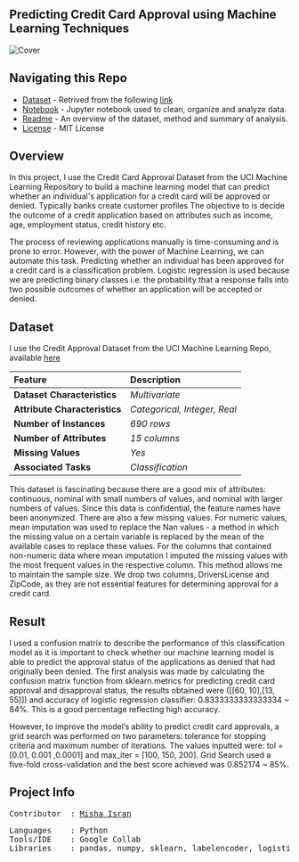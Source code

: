## **Predicting Credit Card Approval using Machine Learning Techniques**

![Cover](https://github.com/mishaisran/Projects/blob/master/Predicting%20Credit%20Card%20Approvals/Images/Cover_CCA.PNG)

**Navigating this Repo**
---
* [Dataset](https://github.com/mishaisran/Projects/blob/master/Predicting%20Credit%20Card%20Approvals/Data/cc_apps.data) - Retrived from the following [link](http://archive.ics.uci.edu/ml/datasets/credit+approval)
* [Notebook](https://github.com/mishaisran/Projects/blob/master/Predicting%20Credit%20Card%20Approvals/Code/CC_Apps_ML_.ipynb) - Jupyter notebook used to clean, organize and analyze data.
* [Readme](https://github.com/mishaisran/Projects/blob/master/Predicting%20Credit%20Card%20Approvals/Readme.MD) - An overview of the dataset, method and summary of analysis.
* [License](https://github.com/mishaisran/Projects/blob/master/LICENSE) - MIT License

**Overview**
---
In this project, I use the Credit Card Approval Dataset from the UCI Machine Learning Repository to build a machine learning model that can predict whether an individual's application for a credit card will be approved or denied. Typically banks create customer profiles The objective to is decide the outcome of a credit application based on attributes such as income, age, employment status, credit history etc. 

The process of reviewing applications manually is time-consuming and is prone to error. However, with the power of Machine Learning, we can automate this task. Predicting whether an individual has been approved for a credit card is a classification problem. Logistic regression is used because we are predicting binary classes i.e. the probability that a response falls into two possible outcomes of whether an application will be accepted or denied. 

**Dataset**
---
I use the Credit Approval Dataset from the UCI Machine Learning Repo, available [here](http://archive.ics.uci.edu/ml/datasets/credit+approval)

| Feature      | Description                                                    | 
| :---         | :---              | 
| **Dataset Characteristics**   | *Multivariate*        | 
| **Attribute Characteristics**     | *Categorical, Integer, Real*          |
| **Number of Instances**     | *690 rows*          | 
| **Number of Attributes**     | *15 columns*          | 
| **Missing Values**    | *Yes*          | 
| **Associated Tasks**     | *Classification*          | 


This dataset is fascinating because there are a good mix of attributes: continuous, nominal with small numbers of values, and nominal with larger numbers of values. Since this data is confidential, the feature names have been anonymized. There are also a few missing values. For numeric values, mean imputation was used to replace the Nan values - a method in which the missing value on a certain variable is replaced by the mean of the available cases to replace these values. For the columns that contained non-numeric data where mean imputation I imputed the missing values with the most frequent values in the respective column. This method allows me to maintain the sample size. We drop two columns, DriversLicense and ZipCode, as they are not essential features for determining approval for a credit card. 

**Result**
---
I used a confusion matrix to describe the performance of this classification model as it is important to check whether our machine learning model is able to predict the approval status of the applications as denied that had originally been denied. The first analysis was made by calculating the confusion matrix function from sklearn.metrics for predicting credit card approval and disapproval status, the results obtained were ([[60, 10],[13, 55]]) and accuracy of logistic regression classifier: 0.8333333333333334 ~ 84%. This is a good percentage reflecting high accuracy. 

However, to improve the model’s ability to predict credit card approvals, a grid search was performed on two parameters: tolerance for stopping criteria and maximum number of iterations. The values inputted were: tol = [0.01, 0.001 ,0.0001] and max_iter = [100, 150, 200]. Grid Search used a five-fold cross-validation and the best score achieved was 0.852174 ~ 85%.

**Project Info**
---
<pre>
Contributor  : <a href=https://github.com/Al-Cap>Misha Isran</a>
</pre>

<pre>
Languages    : Python
Tools/IDE    : Google Collab
Libraries    : pandas, numpy, sklearn, labelencoder, logisticregression
</pre>
  </tbody>
</table>
